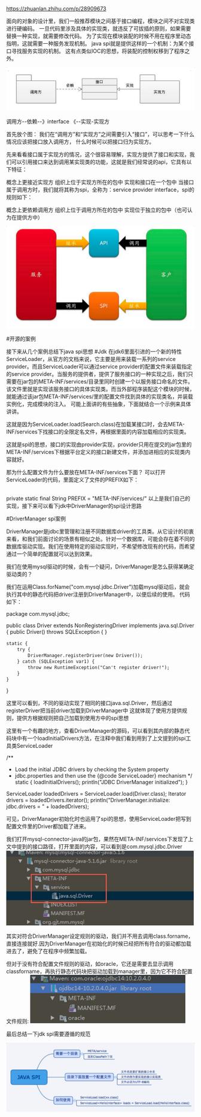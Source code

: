 https://zhuanlan.zhihu.com/p/28909673

面向的对象的设计里，我们一般推荐模块之间基于接口编程，模块之间不对实现类进行硬编码。
一旦代码里涉及具体的实现类，就违反了可拔插的原则，如果需要替换一种实现，就需要修改代码。
为了实现在模块装配的时候不用在程序里动态指明，这就需要一种服务发现机制。
java spi就是提供这样的一个机制：为某个接口寻找服务实现的机制。
这有点类似IOC的思想，将装配的控制权移到了程序之外。

![img.png](img.png)

调用方--依赖--》interface 《--实现-实现方


首先放个图：
我们在“调用方”和“实现方”之间需要引入“接口”，可以思考一下什么情况应该把接口放入调用方，
什么时候可以把接口归为实现方。

先来看看接口属于实现方的情况，这个很容易理解，实现方提供了接口和实现，我们可以引用接口来达到调用某实现类的功能，这就是我们经常说的api，它具有以下特征：

概念上更接近实现方
组织上位于实现方所在的包中
实现和接口在一个包中
当接口属于调用方时，我们就将其称为spi，全称为：service provider interface，spi的规则如下：

概念上更依赖调用方
组织上位于调用方所在的包中
实现位于独立的包中（也可认为在提供方中）

![img_1.png](img_1.png)

#开源的案例

接下来从几个案例总结下java spi思想
#Jdk
在jdk6里面引进的一个新的特性ServiceLoader，从官方的文档来说，它主要是用来装载一系列的service provider。而且ServiceLoader可以通过service provider的配置文件来装载指定的service provider。当服务的提供者，提供了服务接口的一种实现之后，我们只需要在jar包的META-INF/services/目录里同时创建一个以服务接口命名的文件。该文件里就是实现该服务接口的具体实现类。而当外部程序装配这个模块的时候，就能通过该jar包META-INF/services/里的配置文件找到具体的实现类名，并装载实例化，完成模块的注入。
可能上面讲的有些抽象，下面就结合一个示例来具体讲讲。

这就是因为ServiceLoader.load(Search.class)在加载某接口时，会去META-INF/services下找接口的全限定名文件，再根据里面的内容加载相应的实现类。

这就是spi的思想，接口的实现由provider实现，provider只用在提交的jar包里的META-INF/services下根据平台定义的接口新建文件，并添加进相应的实现类内容就好。

那为什么配置文件为什么要放在META-INF/services下面？
可以打开ServiceLoader的代码，里面定义了文件的PREFIX如下：
##
private static final String PREFIX = "META-INF/services/"
以上是我们自己的实现，接下来可以看下jdk中DriverManager的spi设计思路

#DriverManager spi案例

DriverManager是jdbc里管理和注册不同数据库driver的工具类。从它设计的初衷来看，和我们前面讨论的场景有相似之处。针对一个数据库，可能会存在着不同的数据库驱动实现。我们在使用特定的驱动实现时，不希望修改现有的代码，而希望通过一个简单的配置就可以达到效果。

我们在使用mysql驱动的时候，会有一个疑问，DriverManager是怎么获得某确定驱动类的？

我们在运用Class.forName("com.mysql.jdbc.Driver")加载mysql驱动后，就会执行其中的静态代码把driver注册到DriverManager中，以便后续的使用。
代码如下：

package com.mysql.jdbc;

public class Driver extends NonRegisteringDriver implements java.sql.Driver {
public Driver() throws SQLException {
}

    static {
        try {
            DriverManager.registerDriver(new Driver());
        } catch (SQLException var1) {
            throw new RuntimeException("Can't register driver!");
        }
    }
}

这里可以看到，不同的驱动实现了相同的接口java.sql.Driver，然后通过registerDriver把当前driver加载到DriverManager中
这就体现了使用方提供规则，提供方根据规则把自己加载到使用方中的spi思想

这里有一个有趣的地方，查看DriverManager的源码，可以看到其内部的静态代码块中有一个loadInitialDrivers方法，在注释中我们看到用到了上文提到的spi工具类ServiceLoader

/**
* Load the initial JDBC drivers by checking the System property
* jdbc.properties and then use the {@code ServiceLoader} mechanism
  */
  static {
  loadInitialDrivers();
  println("JDBC DriverManager initialized");
  }

ServiceLoader<Driver> loadedDrivers = ServiceLoader.load(Driver.class);
Iterator<Driver> drivers = loadedDrivers.iterator();
println("DriverManager.initialize: jdbc.drivers = " + loadedDrivers);

可见，DriverManager初始化时也运用了spi的思想，使用ServiceLoader把写到配置文件里的Driver都加载了进来。

我们打开mysql-connector-java的jar包，果然在META-INF/services下发现了上文中提到的接口路径，打开里面的内容，可以看到是com.mysql.jdbc.Driver
![img_2.png](img_2.png)

其实对符合DriverManager设定规则的驱动，我们并不用去调用class.forname，直接连接就好.因为DriverManager在初始化的时候已经把所有符合的驱动都加载进去了，避免了在程序中频繁加载。

但对于没有符合配置文件规则的驱动，如oracle，它还是需要去显示调用classforname，再执行静态代码块把驱动加载到manager里，因为它不符合配置文件规则:
![img_3.png](img_3.png)

最后总结一下jdk spi需要遵循的规范

![img_4.png](img_4.png)